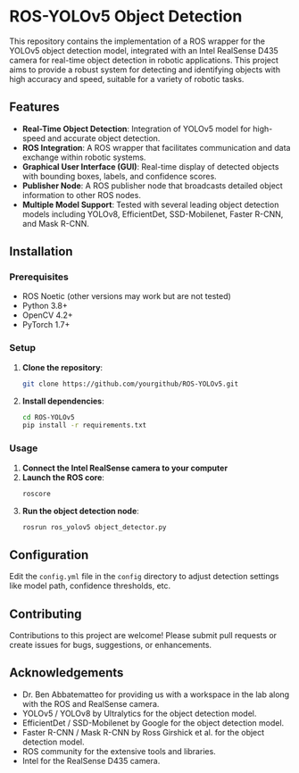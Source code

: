 # ROS-YOLOv5 Object Detection

This repository contains the implementation of a ROS wrapper for the YOLOv5 object detection model, integrated with an Intel RealSense D435 camera for real-time object detection in robotic applications. This project aims to provide a robust system for detecting and identifying objects with high accuracy and speed, suitable for a variety of robotic tasks.

## Features

- **Real-Time Object Detection**: Integration of YOLOv5 model for high-speed and accurate object detection.
- **ROS Integration**: A ROS wrapper that facilitates communication and data exchange within robotic systems.
- **Graphical User Interface (GUI)**: Real-time display of detected objects with bounding boxes, labels, and confidence scores.
- **Publisher Node**: A ROS publisher node that broadcasts detailed object information to other ROS nodes.
- **Multiple Model Support**: Tested with several leading object detection models including YOLOv8, EfficientDet, SSD-Mobilenet, Faster R-CNN, and Mask R-CNN.

## Installation

### Prerequisites

- ROS Noetic (other versions may work but are not tested)
- Python 3.8+
- OpenCV 4.2+
- PyTorch 1.7+

### Setup

1. **Clone the repository**:
   ```bash
   git clone https://github.com/yourgithub/ROS-YOLOv5.git
2. **Install dependencies**:
   ```bash
   cd ROS-YOLOv5
   pip install -r requirements.txt

### Usage
1. **Connect the Intel RealSense camera to your computer**
2. **Launch the ROS core**:
   ```bash
   roscore
3. **Run the object detection node**:
   ```bash
   rosrun ros_yolov5 object_detector.py

## Configuration

Edit the `config.yml` file in the `config` directory to adjust detection settings like model path, confidence thresholds, etc.

## Contributing

Contributions to this project are welcome! Please submit pull requests or create issues for bugs, suggestions, or enhancements.

## Acknowledgements

- Dr. Ben Abbatematteo for providing us with a workspace in the lab along with the ROS and RealSense camera.
- YOLOv5 / YOLOv8 by Ultralytics for the object detection model.
- EfficientDet / SSD-Mobilenet by Google for the object detection model.
- Faster R-CNN / Mask R-CNN by Ross Girshick et al. for the object detection model.
- ROS community for the extensive tools and libraries.
- Intel for the RealSense D435 camera.

